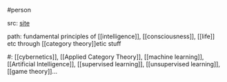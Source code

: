 #person 

src: [site](https://www.brunogavranovic.com)

path: fundamental principles of [[intelligence]], [[consciousness]], [[life]] etc through [[category theory]]etic stuff

#: [[cybernetics]], [[Applied Category Theory]], [[machine learning]], [[Artificial Intelligence]], [[supervised learning]], [[unsupervised learning]], [[game theory]]...

